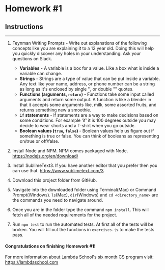 # Homework #1

## Instructions
---
1. Feynman Writing Prompts - Write out explanations of the following concepts like you are explaining it to a 12 year old.  Doing this will help you quickly discover any holes in your understanding.  Ask your questions on Slack.

	* **Variables** - A variable is a box for a value. Like a box what is inside a variable can change.
	* **Strings** - Strings are a type of value that can be put inside a variable. Any text like your name, address, or phone number can be a string as long as it's enclosed by single '', or  double "" quotes.
	* **Functions (arguments, `return`)** - Functions take some input called arguments and return some output. A function is like a blender in that it accepts some arguments like, milk, some assorted fruits, and returns something new a smoothie.
	* **`if` statements** - If statements are a way to make decisions based on some conditions. For example 'if' it is 100 degrees outside you may decide to wear shorts and a T-shirt when you go outside.
	* **Boolean values (`true`, `false`)** - Boolean values help us figure out if something is true or false. You can think of booleans as representing on/true or off/false.


2. Install Node and NPM.  NPM comes packaged with Node. https://nodejs.org/en/download/


3. Install SublimeText3.  If you have another editor that you prefer then you can use that. https://www.sublimetext.com/3


4. Download this project folder from GitHub.


5. Navigate into the downloaded folder using Terminal(Mac) or Command Prompt(Windows).  `ls`(Mac), `dir`(Windows) and `cd <directory_name>` are the commands you need to navigate around.


6. Once you are in the folder type the command `npm install`.  This will fetch all of the needed requirements for the project.


7. Run `npm test` to run the automated tests.  At first all of the tests will be broken.  You will fill out the functions in `exercises.js` to make the tests pass.




#### Congratulations on finishing Homework #1!

For more information about Lambda School's six month CS program visit: https://lambdaschool.com
